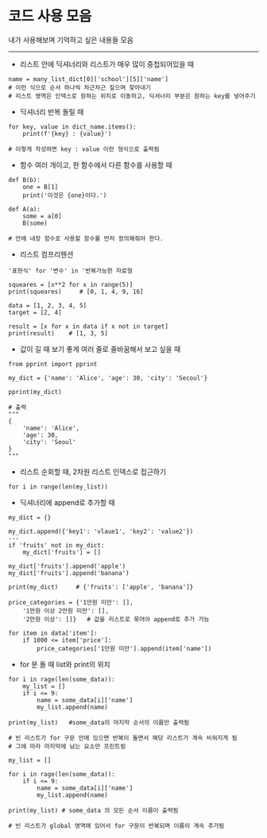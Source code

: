 # 코드 사용 모음
내가 사용해보며 기억하고 싶은 내용들 모음  

---

- 리스트 안에 딕셔너리와 리스트가 매우 많이 중첩되어있을 때  
```
name = many_list_dict[0]['school'][5]['name']
# 이런 식으로 순서 하나씩 차근차근 짚으며 찾아내기
# 리스트 영역은 인덱스로 원하는 위치로 이동하고, 딕셔너리 부분은 원하는 key를 넣어주기
```
  
- 딕셔너리 반복 돌릴 때
```
for key, value in dict_name.items():
    print(f'{key} : {value}')

# 이렇게 작성하면 key : value 이런 형식으로 출력됨
```
  
- 함수 여러 개이고, 한 함수에서 다른 함수를 사용할 때
```
def B(b):
    one = B[1]
    print('이것은 {one}이다.')

def A(a):
    some = a[0]
    B(some)

# 안에 내장 함수로 사용할 함수를 먼저 정의해줘야 한다.
```
  
- 리스트 컴프리헨션
```
'표현식' for '변수' in '반복가능한 자료형

squeares = [x**2 for x in range(5)]
print(squeares)     # [0, 1, 4, 9, 16]

data = [1, 2, 3, 4, 5]
target = [2, 4]

result = [x for x in data if x not in target]
print(result)    # [1, 3, 5]
```

- 값이 길 때 보기 좋게 여러 줄로 줄바꿈해서 보고 싶을 때
```
from pprint import pprint

my_dict = {'name': 'Alice', 'age': 30, 'city': 'Secoul'}

pprint(my_dict)

# 출력
"""
{
    'name': 'Alice',
    'age': 30,
    'city': 'Seoul'
}
"""
```
  
- 리스트 순회할 때, 2차원 리스트 인덱스로 접근하기
```
for i in range(len(my_list))
```
  
- 딕셔너리에 append로 추가할 때
```
my_dict = {}

my_dict.append({'key1': 'vlaue1', 'key2': 'value2'})
---
if 'fruits' not in my_dict:
    my_dict['fruits'] = []

my_dict['fruits'].append('apple')
my_dict['fruits'].append('banana')

print(my_dict)     # {'fruits': ['apple', 'banana']}

price_categories = {'1만원 미만': [],
    '1만원 이상 2만원 미만': [],
    '2만원 이상': []}   # 값을 리스트로 묶어야 append로 추가 가능

for item in data['item']:
    if 1000 <= item['price']:
        price_categories['1만원 미만'].append(item['name'])
```

- for 문 돌 때 list와 print의 위치
```
for i in rage(len(some_data)):
    my_list = []
    if i <= 9:
        name = some_data[i]['name']
        my_list.append(name)

print(my_list)   #some_data의 마지막 순서의 이름만 출력됨

# 빈 리스트가 for 구문 안에 있으면 반복이 돌면서 해당 리스트가 계속 비워지게 됨
# 그에 따라 마지막에 남는 요소만 프린트됨

my_list = []

for i in rage(len(some_data)):
    if i <= 9:
        name = some_data[i]['name']
        my_list.append(name)

print(my_list) # some_data 의 모든 순서 이름이 출력됨

# 빈 리스트가 global 영역에 있어서 for 구문이 반복되며 이름이 계속 추가됨
```

